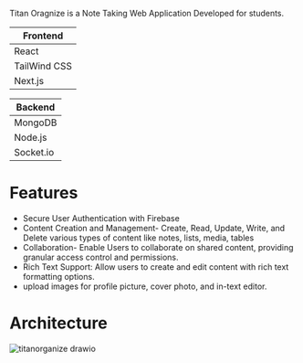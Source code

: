 Titan Oragnize is a Note Taking Web Application Developed for students.


| Frontend  |
| ------------- |
| React |       
| TailWind CSS |
| Next.js |


| Backend |
| ------------- |
| MongoDB |       
| Node.js|
| Socket.io|

# Features 

* Secure User Authentication with Firebase
* Content Creation and Management- Create, Read, Update, Write, and Delete various types of content like notes, lists, media, tables
* Collaboration- Enable Users to collaborate on shared content, providing granular access control and permissions.
* Rich Text Support: Allow users to create and edit content with rich text formatting options.
* upload images for profile picture, cover photo, and in-text editor.

# Architecture


  ![titanorganize drawio](https://github.com/siddharthmohite/TitanOrganzie/assets/37925823/72a2eb81-23ab-47e3-8966-578bff008137)

